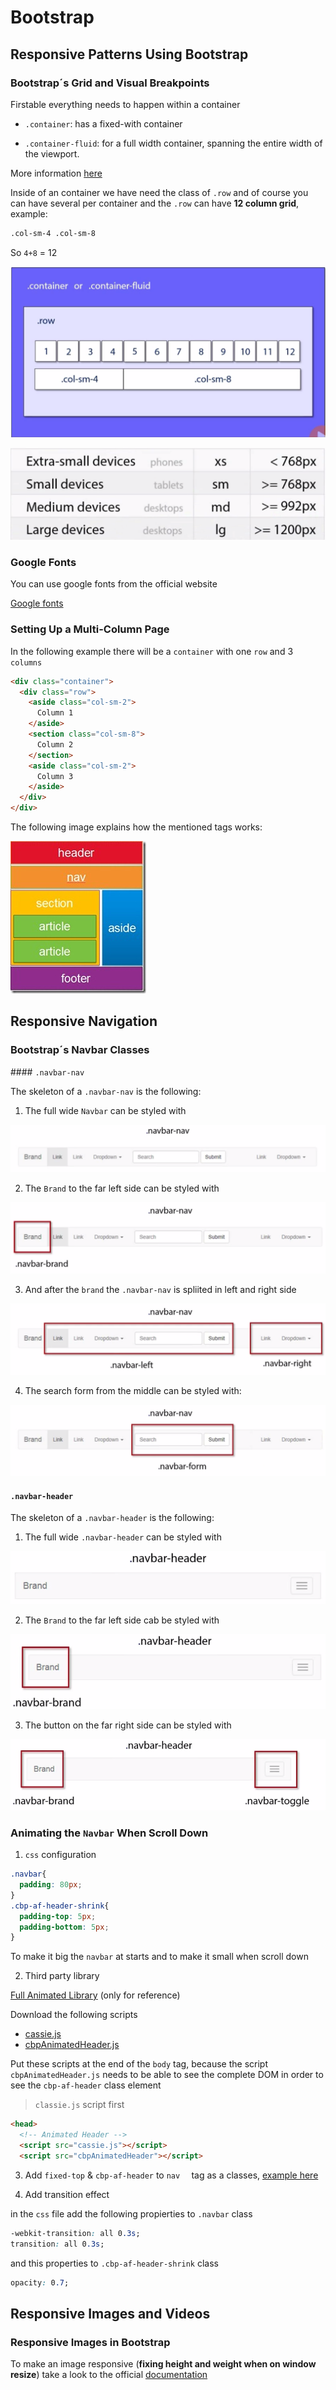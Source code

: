 # Bootstrap

## Responsive Patterns Using Bootstrap

### Bootstrap´s Grid and Visual Breakpoints

Firstable everything needs to happen within a container

- `.container`: has a fixed-with container

- `.container-fluid`: for a full width container, spanning the entire width of the viewport.

More information [here](https://getbootstrap.com/docs/4.3/layout/overview/#containers)

Inside of an container we have need the class of `.row` and of course you can have several per container and the `.row` can have **12 column grid**, example:

```html
.col-sm-4 .col-sm-8
```

So `4+8` = 12

![grid_classes](./img/grid_classes.png)

![visual_brekpoints](./img/visual_brekpoints.png)

### Google Fonts

You can use google fonts from the official website

[Google fonts](https://fonts.google.com)

### Setting Up a Multi-Column Page

In the following example there will be a `container` with one `row` and 3 `columns`

```html
<div class="container">
  <div class="row">
    <aside class="col-sm-2">
      Column 1
    </aside>
    <section class="col-sm-8">
      Column 2
    </section>
    <aside class="col-sm-2">
      Column 3
    </aside>
  </div>
</div>
```

The following image explains how the mentioned tags works:

![aside_tag](img/html5-aside-tag.jpg)

## Responsive Navigation

### Bootstrap´s Navbar Classes

#### `.navbar-nav`

The skeleton of a `.navbar-nav` is the following:

1.  The full wide `Navbar` can be styled with

![full-wide_navbar](img/full-wide-navbar.png)

2. The `Brand` to the far left side can be styled with

![navbar-brand](img/navbar-brand.png)

3. And after the `brand` the `.navbar-nav` is spliited in left and right side

![navbar-left-right-side](img/navbar-left-right-side.png)

4. The search form from the middle can be styled with:

![navbar-search-form](img/navbar-search-form.png)

#### `.navbar-header`

The skeleton of a `.navbar-header` is the following:

1. The full wide `.navbar-header` can be styled with

![navbar-header](img/navbar-header.png)

2. The `Brand` to the far left side cab be styled with

![navbar-header-brand](img/navbar-header-brand.png)

3. The button on the far right side can be styled with

![navbar-header-button](img/navbar-header-button.png)

### Animating the `Navbar` When Scroll Down

1. `css` configuration

```css
.navbar{
  padding: 80px;
}
.cbp-af-header-shrink{
  padding-top: 5px;
  padding-bottom: 5px;
}
```

To make it big the `navbar` at starts and to make it small when scroll down

2. Third party library

[Full Animated Library](https://github.com/codrops/AnimatedHeader) (only for reference)

Download the following scripts

- [cassie.js](https://raw.githubusercontent.com/codrops/AnimatedHeader/master/js/classie.js)
- [cbpAnimatedHeader.js](https://raw.githubusercontent.com/codrops/AnimatedHeader/master/js/cbpAnimatedHeader.js)

Put these scripts at the end of the `body` tag, because the script `cbpAnimatedHeader.js` needs to be able to see the complete DOM in order to see the `cbp-af-header` class element

> `classie.js` script first

```html
<head>
  <!-- Animated Header -->
  <script src="cassie.js"></script>
  <script src="cbpAnimatedHeader"></script>
```

3. Add `fixed-top` & `cbp-af-header` to `nav  ` tag as a classes, [example here](https://getbootstrap.com/docs/4.3/components/navbar/#placement)

4. Add transition effect

in the `css` file add the following propierties to `.navbar` class

```css
-webkit-transition: all 0.3s;
transition: all 0.3s;
```

and this properties to `.cbp-af-header-shrink` class

```css
opacity: 0.7;
```

## Responsive Images and Videos

### Responsive Images in Bootstrap

To make an image responsive (**fixing height and weight when on window resize**) take a look to the official [documentation](https://getbootstrap.com/docs/4.3/content/images/#responsive-images)



